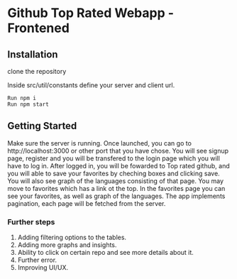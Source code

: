 # Github Top Rated Webapp - Frontened

## Installation

clone the repository

Inside src/util/constants define your server and client url.

    Run npm i
    Run npm start

## Getting Started

Make sure the server is running.
Once launched, you can go to http://localhost:3000 or other port that you have chose.
You will see signup page, register and you will be transfered to the login page which you will have to log in.
After logged in, you will be fowarded to Top rated github, and you will able to save your favorites by cheching boxes and clicking save.
You will also see graph of the languages consisting of that page.
You may move to favorites which has a link ot the top.
In the favorites page you can see your favorites, as well as graph of the languages.
The app implements pagination, each page will be fetched from the server.

### Further steps

1. Adding filtering options to the tables.
2. Adding more graphs and insights.
3. Ability to click on certain repo and see more details about it.
4. Further error.
5. Improving UI/UX.
